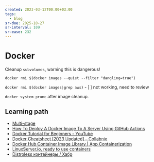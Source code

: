 ```yaml
---
created: 2023-03-12T00:00+03:00
tags:
  - blog
sr-due: 2025-10-27
sr-interval: 109
sr-ease: 232
---
```


# Docker

Cleanup `subvolumes`, warning this is dangerous!

`docker rmi $(docker images --quiet --filter "dangling=true")`

`docker rmi $(docker images|grep aws)` - [ ] not working, need to review

`docker system prune` after image cleanup.

## Learning path

- [Multi-stage](https://docs.docker.com/build/building/multi-stage/)
- [How To Deploy A Docker Image To A Server Using GitHub Actions](https://www.programonaut.com/how-to-deploy-a-docker-image-to-a-server-using-github-actions/)
- [Docker Tutorial for Beginners - YouTube](https://www.youtube.com/watch?v=b0HMimUb4f0)
- [Docker Cheatsheet \[2023 Updated\] – Collabnix](https://collabnix.com/docker-cheatsheet/)
- [Docker Hub Container Image Library | App Containerization](https://hub.docker.com/)
- [LinuxServer.io, ready to use containers](https://docs.linuxserver.io/)
- [Distroless контейнеры / Хабр](https://habr.com/ru/articles/710968/)
